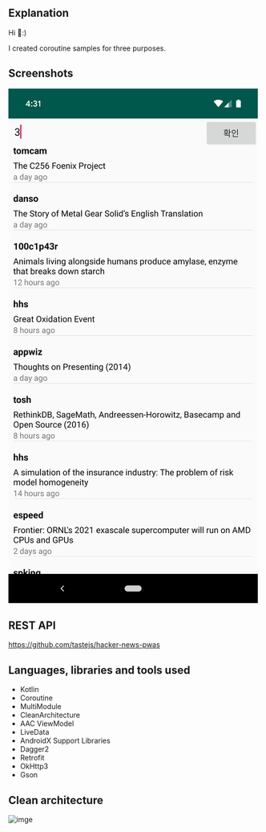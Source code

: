 Explanation
----------------- 

Hi 👋:)

I created coroutine samples for three purposes.


Screenshots
----------------- 
![image](https://github.com/mkw8263/CleaArchitecture_Coroutine/blob/master/sample_img.png)


REST API
----------------- 
https://github.com/tastejs/hacker-news-pwas


Languages, libraries and tools used
----------------- 

* Kotlin
* Coroutine
* MultiModule
* CleanArchitecture
* AAC ViewModel
* LiveData
* AndroidX Support Libraries
* Dagger2
* Retrofit
* OkHttp3
* Gson


Clean architecture
-----------------
![imge](https://github.com/mkw8263/AndroidCleanArchitectureDemo/blob/master/clean_architecture.png)
